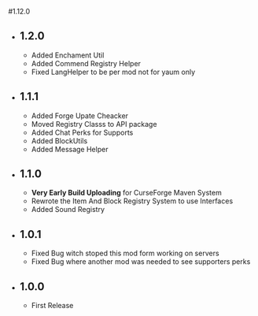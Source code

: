 #1.12.0
* ## 1.2.0
   * Added Enchament Util
   * Added Commend Registry Helper
   * Fixed LangHelper to be per mod not for yaum only
* ## 1.1.1
   * Added Forge Upate Cheacker
   * Moved Registry Classs to API package
   * Added Chat Perks for Supports
   * Added BlockUtils
   * Added Message Helper
* ## 1.1.0
   * **Very Early Build Uploading** for CurseForge Maven System
   * Rewrote the Item And Block Registry System to use Interfaces
   * Added Sound Registry 
* ## 1.0.1
   * Fixed Bug witch stoped this mod form working on servers
   * Fixed Bug where another mod was needed to see supporters perks
* ## 1.0.0
   * First Release 
